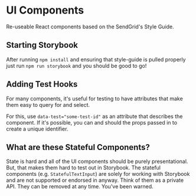 # UI Components

Re-useable React components based on the SendGrid's Style Guide.

## Starting Storybook

After running `npm install` and ensuring that style-guide is pulled properly just run `npm run storybook` and you should be good to go!

## Adding Test Hooks

For many components, it's useful for testing to have attributes that make them easy to query for and select.

For this, use `data-test="some-test-id"` as an attribute that describes the component. If it's possible, you can and should the props passed in to create a unique identifier.

## What are these Stateful Components?

State is hard and all of the UI components should be purely presentational. But, that makes them hard to test out in Storybook. The stateful components (e.g. `StatefulTextInput`) are solely for working with Storybook and are not supported or endorsed in anyway. Think of them as a private API. They can be removed at any time. You've been warned.
